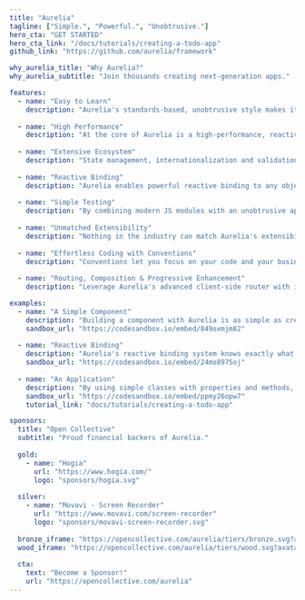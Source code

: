 ```yaml
---
title: "Aurelia"
tagline: ["Simple.", "Powerful.", "Unobtrusive."]
hero_cta: "GET STARTED"
hero_cta_link: "/docs/tutorials/creating-a-todo-app"
github_link: "https://github.com/aurelia/framework"

why_aurelia_title: "Why Aurelia?"
why_aurelia_subtitle: "Join thousands creating next-generation apps."

features:
  - name: "Easy to Learn"
    description: "Aurelia's standards-based, unobtrusive style makes it the only framework that empowers you to build components using vanilla JavaScript or TypeScript. If you know modern JS and HTML, there's little more to learn to build even the most complex apps."
    
  - name: "High Performance"
    description: "At the core of Aurelia is a high-performance, reactive system, capable of batching DOM updates in a way that leaves other frameworks, and their virtual DOMs, in the dust. Experience consistent, scalable performance, no matter how complex your UI."
    
  - name: "Extensive Ecosystem"
    description: "State management, internationalization and validation - all official plugins from the core team. CLI, VS Code plugin, and Chrome debugger - optional tools to enhance development. Aurelia is not just a framework, but a powerful platform and ecosystem, designed to ensure your rapid success."
    
  - name: "Reactive Binding"
    description: "Aurelia enables powerful reactive binding to any object. By using adaptive techniques Aurelia selects the most efficient way to observe each property in your model and automatically syncs your UI and your state with best-in-class performance."
    
  - name: "Simple Testing"
    description: "By combining modern JS modules with an unobtrusive approach, Aurelia makes unit testing as simple as testing vanilla JS. Need to write integration tests? A powerful Dependency Injection Container and testing library make it quick and easy. You benefit from highly maintainable and longer-lived apps."
    
  - name: "Unmatched Extensibility"
    description: "Nothing in the industry can match Aurelia's extensibility. You can create custom elements, add custom attributes to existing elements, control template generation, customize template syntax, create new reactive binding types, extend the DI, and just about anything else you can think of."
    
  - name: "Effortless Coding with Conventions"
    description: "Conventions let you focus on your code and your business logic. Aurelia stands out as the only framework today that situates your code at the center of your app, rather than the framework. Don't like the conventions? Plug in your own or drop them altogether. You are in control."
    
  - name: "Routing, Composition & Progressive Enhancement"
    description: "Leverage Aurelia's advanced client-side router with its pluggable pipeline and child routers. Don't need a router but need dynamic, data-driven UI composition? We do that too. Have a legacy app? Aurelia's progressive enhancement and script-tag build make it easy to incrementally adopt too."

examples:
  - name: "A Simple Component"
    description: "Building a component with Aurelia is as simple as creating a vanilla JavaScript or TypeScript class with normal properties and methods."
    sandbox_url: "https://codesandbox.io/embed/849oxmjm82"
    
  - name: "Reactive Binding"
    description: "Aurelia's reactive binding system knows exactly what changes and when it changes. It uses this knowledge to update your UI in the most efficient way possible."
    sandbox_url: "https://codesandbox.io/embed/24mo8975oj"
    
  - name: "An Application"
    description: "By using simple classes with properties and methods, we can assemble a full application. This Todo example uses a vanilla JS array to track a list of todos. It also tracks the text you enter to create new todos. Despite the fact that this is a simple app, the basic vanilla JS patterns shown here can scale to apps containing hundreds of thousands of lines of code."
    sandbox_url: "https://codesandbox.io/embed/ppmy26opw7"
    tutorial_link: "docs/tutorials/creating-a-todo-app"

sponsors:
  title: "Open Collective"
  subtitle: "Proud financial backers of Aurelia."
  
  gold:
    - name: "Hogia"
      url: "https://www.hogia.com/"
      logo: "sponsors/hogia.svg"
      
  silver:
    - name: "Movavi - Screen Recorder"
      url: "https://www.movavi.com/screen-recorder"
      logo: "sponsors/movavi-screen-recorder.svg"
      
  bronze_iframe: "https://opencollective.com/aurelia/tiers/bronze.svg?avatarHeight=64&button=false&width=1024"
  wood_iframe: "https://opencollective.com/aurelia/tiers/wood.svg?avatarHeight=32&button=false&width=512"
  
  cta:
    text: "Become a Sponsor!"
    url: "https://opencollective.com/aurelia"
---
```

